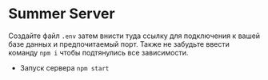 # Summer Server
Создайте файл `.env` затем внисти туда ссылку 
для подключения к вашей базе данных и предпочитаемый
порт. Также не забудьте ввести команду `npm i` 
чтобы подтянулись все зависимости.
* Запуск сервера `npm start`